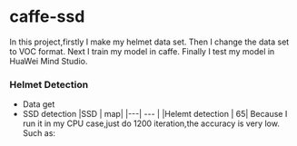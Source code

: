 # caffe-ssd
In this project,firstly I make my helmet data set.
Then I change the data set to VOC format.
Next I train my model in caffe.
Finally I test my model in HuaWei Mind Studio.
### Helmet Detection
* Data get
* SSD detection 
|SSD | map|
|---| --- |
|Helemt detection | 65|
Because I run it in my CPU case,just do 1200 iteration,the accuracy is very low.
Such as:

 

